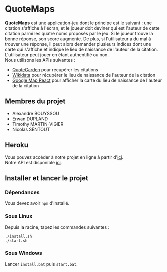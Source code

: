 # QuoteMaps

**QuoteMaps** est une application-jeu dont le principe est le suivant : une citation s'affiche à l'écran, et le joueur doit deviner qui est l'auteur de cette citation parmi les quatre noms proposés par le jeu. Si le joueur trouve la bonne réponse, son score augmente. De plus, si l'utilisateur a du mal à trouver une réponse, il peut alors demander plusieurs indices dont une carte qui s'affiche et indique le lieu de naissance de l'auteur de la citation.
L'utilisateur peut jouer en étant authentifié ou non. <br/>
Nous utilisons les APIs suivantes : 
* [QuoteGarden](https://pprathameshmore.github.io/QuoteGarden/) pour récupérer les citations
* [Wikidata](https://www.wikidata.org/w/api.php) pour récupérer le lieu de naissance de l'auteur de la citation
* [Google Map React](https://github.com/google-map-react/google-map-react) pour afficher la carte du lieu de naissance de l'auteur de la citation

## Membres du projet

- Alexandre BOUYSSOU
- Erwan DUPLAND
- Timothy MARTIN-VIGIER
- Nicolas SENTOUT

## Heroku

Vous pouvez accéder à notre projet en ligne à partir d'[ici](https://quotemaps-client.herokuapp.com/). <br/>
Notre API est disponible [ici](https://quotemaps-api.herokuapp.com/). 

## Installer et lancer le projet

### Dépendances

Vous devez avoir `npm` d'installé.

### Sous Linux

Depuis la racine, tapez les commandes suivantes :

```
./install.sh
./start.sh
```

### Sous Windows

Lancer `install.bat` puis `start.bat`.
